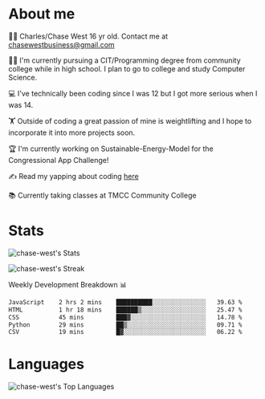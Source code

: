 # About me
🙋‍♂️ Charles/Chase West 16 yr old. Contact me at chasewestbusiness@gmail.com

👨‍🎓 I'm currently pursuing a CIT/Programming degree from community college
while in high school. I plan to go to college and study Computer Science. 

💻 I've technically been coding since I was 12 but
I got more serious when I was 14. 

🏋️ Outside of coding a great passion of mine is weightlifting
and I hope to incorporate it into more projects soon.

🏆 I'm currently working on Sustainable-Energy-Model for the Congressional App Challenge! 

✍️ Read my yapping about coding [here](https://medium.com/@chase-west)

📚 Currently taking classes at TMCC Community College 

# Stats 

![chase-west's Stats](https://github-readme-stats.vercel.app/api?username=chase-west&theme=prussian&show_icons=true&hide_border=false&count_private=true)


![chase-west's Streak](https://github-readme-streak-stats.herokuapp.com/?user=chase-west&theme=prussian&hide_border=false)

Weekly Development Breakdown 📊
<!--START_SECTION:waka-->

```txt
JavaScript    2 hrs 2 mins    ██████████░░░░░░░░░░░░░░░   39.63 %
HTML          1 hr 18 mins    ██████▒░░░░░░░░░░░░░░░░░░   25.47 %
CSS           45 mins         ███▓░░░░░░░░░░░░░░░░░░░░░   14.78 %
Python        29 mins         ██▒░░░░░░░░░░░░░░░░░░░░░░   09.71 %
CSV           19 mins         █▓░░░░░░░░░░░░░░░░░░░░░░░   06.22 %
```

<!--END_SECTION:waka-->


# Languages 
![chase-west's Top Languages](https://github-readme-stats.vercel.app/api/top-langs/?username=chase-west&theme=prussian&show_icons=true&hide_border=false&layout=compact)


